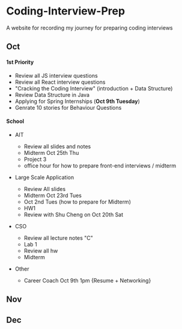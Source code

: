 # Coding-Interview-Prep
A website for recording my journey for preparing coding interviews

## Oct 
#### 1st Priority
- Review all JS interview questions
- Review all React interview questions
- "Cracking the Coding Interview" (introduction + Data Structure)
- Review Data Structure in Java
- Applying for Spring Internships (**Oct 9th Tuesday**)
- Genrate 10 stories for Behaviour Questions

#### School
- AIT
	- Review all slides and notes
	- Midterm Oct 25th Thu
	- Project 3
	- office hour for how to prepare front-end interviews / midterm

- Large Scale Application
	- Review All slides
	- Midterm Oct 23rd Tues
	- Oct 2nd Tues (how to prepare for Midterm)
	- HW1
	- Review with Shu Cheng on Oct 20th Sat

- CSO
	- Review all lecture notes "C"
	- Lab 1
	- Review all hw 
	- Midterm 

- Other
	- Career Coach Oct 9th 1pm {Resume + Networking}


## Nov 


## Dec